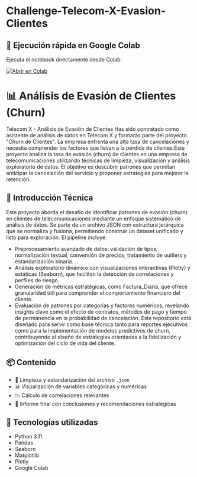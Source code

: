 # Challenge-Telecom-X-Evasion-Clientes

## 🚀 Ejecución rápida en Google Colab

Ejecuta el notebook directamente desde Colab:

[![Abrir en Colab](https://colab.research.google.com/assets/colab-badge.svg)](https://colab.research.google.com/drive/1Tx6w4IwWZYVSHdpD-vXwsAQDbrK9KGlR?usp=sharing)

# 📊 Análisis de Evasión de Clientes (Churn)


Telecom X - Análisis de Evasión de Clientes Has sido contratado como asistente de análisis de datos en Telecom X y formarás parte del proyecto "Churn de Clientes". La empresa enfrenta una alta tasa de cancelaciones y necesita comprender los factores que llevan a la pérdida de clientes.Este proyecto analiza la tasa de evasión (churn) de clientes en una empresa de telecomunicaciones utilizando técnicas de limpieza, visualización y análisis exploratorio de datos. El objetivo es descubrir patrones que permitan anticipar la cancelación del servicio y proponer estrategias para mejorar la retención.


## 📌 Introducción Técnica


Este proyecto aborda el desafío de identificar patrones de evasión (churn) en clientes de telecomunicaciones mediante un enfoque sistemático de análisis de datos. Se parte de un archivo JSON con estructura jerárquica que se normaliza y fusiona, permitiendo construir un dataset unificado y listo para exploración.
El pipeline incluye:
- Preprocesamiento avanzado de datos: validación de tipos, normalización textual, conversión de precios, tratamiento de outliers y estandarización binaria.
- Análisis exploratorio dinámico con visualizaciones interactivas (Plotly) y estáticas (Seaborn), que facilitan la detección de correlaciones y perfiles de riesgo.
- Generación de métricas estratégicas, como Factura_Diaria, que ofrece granularidad útil para comprender el comportamiento financiero del cliente.
- Evaluación de patrones por categorías y factores numéricos, revelando insights clave como el efecto de contratos, métodos de pago y tiempo de permanencia en la probabilidad de cancelación.
Este repositorio está diseñado para servir como base técnica tanto para reportes ejecutivos como para la implementación de modelos predictivos de churn, 
contribuyendo al diseño de estrategias orientadas a la fidelización y optimización del ciclo de vida del cliente.


## 📦 Contenido

- 🧼 Limpieza y estandarización del archivo `.json`
- 📊 Visualización de variables categóricas y numéricas
- 📉 Cálculo de correlaciones relevantes
- 📘 Informe final con conclusiones y recomendaciones estratégicas



## 🧠 Tecnologías utilizadas

- Python 3.11
- Pandas
- Seaborn
- Matplotlib
- Plotly
- Google Colab
